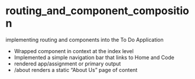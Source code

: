 # routing_and_component_composition
implementing routing and components into the To Do Application


* Wrapped <App /> component in <BrowserRouter /> context at the index level
* Implemented a simple navigation bar that links to Home and Code
* rendered  app/assignment or primary output
* /about renders a static “About Us” page of content